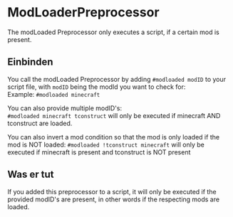 # ModLoaderPreprocessor

The modLoaded Preprocessor only executes a script, if a certain mod is present.

## Einbinden

You call the modLoaded Preprocessor by adding `#modloaded modID` to your script file, with `modID` being the modId you want to check for:  
Example: `#modloaded minecraft`

You can also provide multiple modID's:  
`#modloaded minecraft tconstruct` will only be executed if minecraft AND tconstruct are loaded.

You can also invert a mod condition so that the mod is only loaded if the mod is NOT loaded: `#modloaded !tconstruct minecraft` will only be executed if minecraft is present and tconstruct is NOT present

## Was er tut

If you added this preprocessor to a script, it will only be executed if the provided modID's are present, in other words if the respecting mods are loaded.